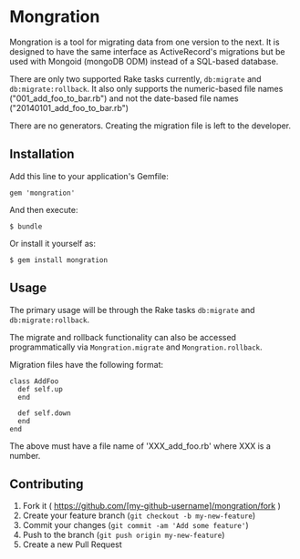 # Mongration

Mongration is a tool for migrating data from one version to the next. It is designed to have the same interface as ActiveRecord's migrations but be used with Mongoid (mongoDB ODM) instead of a SQL-based database.

There are only two supported Rake tasks currently, `db:migrate` and `db:migrate:rollback`. It also only supports the numeric-based file names ("001_add_foo_to_bar.rb") and not the date-based file names ("20140101_add_foo_to_bar.rb")

There are no generators. Creating the migration file is left to the developer.

## Installation

Add this line to your application's Gemfile:

    gem 'mongration'

And then execute:

    $ bundle

Or install it yourself as:

    $ gem install mongration

## Usage

The primary usage will be through the Rake tasks `db:migrate` and `db:migrate:rollback`.

The migrate and rollback functionality can also be accessed programmatically via `Mongration.migrate` and `Mongration.rollback`.

Migration files have the following format:

    class AddFoo
      def self.up
      end

      def self.down
      end
    end

The above must have a file name of 'XXX_add_foo.rb' where XXX is a number.

## Contributing

1. Fork it ( https://github.com/[my-github-username]/mongration/fork )
2. Create your feature branch (`git checkout -b my-new-feature`)
3. Commit your changes (`git commit -am 'Add some feature'`)
4. Push to the branch (`git push origin my-new-feature`)
5. Create a new Pull Request
